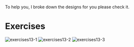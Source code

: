 To help you, I broke down the designs for you please check it.
# Exercises
![exercises13-1](https://user-images.githubusercontent.com/70604577/160039515-8d5c9d4b-b738-4642-af39-24e272d22240.png)
![exercises13-2](https://user-images.githubusercontent.com/70604577/160039523-bdf4b0fb-56a3-468e-a0d9-48e204ffcc89.png)
![exercises13-3](https://user-images.githubusercontent.com/70604577/160039532-00c02c22-3de4-4670-804c-acc651c1348d.png)
